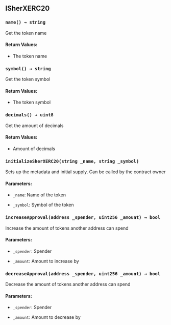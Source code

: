 ## ISherXERC20

### `name() → string`

Get the token name

#### Return Values:

- The token name

### `symbol() → string`

Get the token symbol

#### Return Values:

- The token symbol

### `decimals() → uint8`

Get the amount of decimals

#### Return Values:

- Amount of decimals

### `initializeSherXERC20(string _name, string _symbol)`

Sets up the metadata and initial supply. Can be called by the contract owner

#### Parameters:

- `_name`: Name of the token

- `_symbol`: Symbol of the token

### `increaseApproval(address _spender, uint256 _amount) → bool`

Increase the amount of tokens another address can spend

#### Parameters:

- `_spender`: Spender

- `_amount`: Amount to increase by

### `decreaseApproval(address _spender, uint256 _amount) → bool`

Decrease the amount of tokens another address can spend

#### Parameters:

- `_spender`: Spender

- `_amount`: Amount to decrease by
